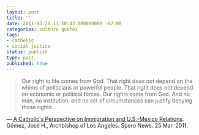 ```yaml
---
layout: post
title: ''
date: 2011-03-26 11:50:43.000000000 -07:00
categories: culture quotes
tags:
- catholic
- social justice
status: publish
type: post
published: true
---
```

> Our right to life comes from God. That right does not depend on the whims of politicians or powerful people. That right does not depend on economic or political forces. Our rights come from God. And no man, no institution, and no set of circumstances can justify denying those rights.

&mdash; [A Catholic's Perspective on Immigration and U.S.-Mexico Relations](http://ow.ly/4mJTK). Gómez, José H., Archbishop of Los Angeles. Spero News. 25 Mar. 2011.
